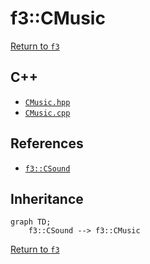 # f3::CMusic

[Return to `f3`](/docs/f3.md)

## C++

- [`CMusic.hpp`](/c++/include/CMusic.hpp)
- [`CMusic.cpp`](/c++/source/CMusic.cpp)

## References

- [`f3::CSound`](/docs/f3/CSound.md)

## Inheritance

```mermaid
graph TD;
    f3::CSound --> f3::CMusic
```

[Return to `f3`](/docs/f3.md)